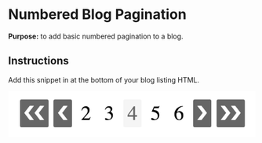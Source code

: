 # Numbered Blog Pagination

**Purpose:** to add basic numbered pagination to a blog.

## Instructions

Add this snippet in at the bottom of your blog listing HTML.

![Image of inline styling on media](../../../Assets/Images/blogNumberedPagination.png)
